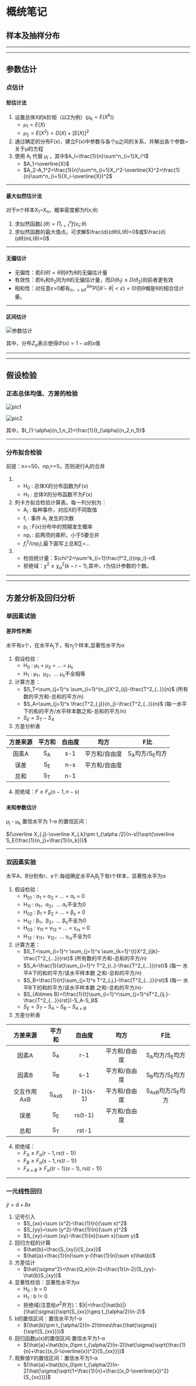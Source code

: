 # 概统笔记
## 样本及抽样分布


----------------------------------
--------------------------------

## 参数估计
### 点估计
#### 矩估计法
1. 设置总体X的k阶矩（以2为例）($μ_k=E(X^k)$)
   - $μ_1=E(X)$
   - $μ_2=E(X^2)=D(X)+[E(X)]^2$
2. 通过确定的分布F(x)，建立F(x)中参数与各个μ之间的关系，并解出各个参数=关于μ的方程
3.  使用 A<sub>l</sub> 代替 μ<sub>l</sub> ，其中$A_l=\frac{1}{n}\sum^n_{i=1}X_i^l$
    - $A_1=\overline{X}$
    - $A_2-A_1^2=\frac{1}{n}\sum^n_{i=1}X_i^2-\overline{X}^2=\frac{1}{n}\sum^n_{i=1}(X_i-\overline{X})^2$
-----------------------
#### 最大似然估计法
对于n个样本X<sub>1</sub>~X<sub>n</sub>，概率密度都为f(x;θ)
1. 求似然函数$L(θ)=\Pi^n_{i=1}f(x_i;θ)$
2. 求似然函数的最大值点。可求解$\frac{d}{dθ}L(θ)=0$或$\frac{d}{dθ}lnL(θ)=0$
------------------------------------
#### 无偏估计
- 无偏性：若$E(\hat{θ})=θ$则$\hat{θ}$为θ的无偏估计量
- 有效性：若θ<sub>1</sub>和θ<sub>2</sub>同为θ的无偏估计量，而$D(θ_1)\leq D(θ_2)$则前者更有效
- 相和性：对任意ε>0都有$^{lim}_{n->\inf}P(|\hat{θ}-θ|<ε)=0)$则θ帽是θ的相合估计量。
-----------------------------------
#### 区间估计
![参数估计](https://github.com/ender507/Lesson-Notes/blob/master/%E6%A6%82%E7%8E%87%E8%AE%BA%E4%B8%8E%E6%95%B0%E7%90%86%E7%BB%9F%E8%AE%A1/%E5%8F%82%E6%95%B0%E4%BC%B0%E8%AE%A1.jpg)

其中，分布$Z_\alpha$表示使得$Φ(x)=1-\alpha$的x值

-----------------------------------
-----------------------------------

## 假设检验
### 正态总体均值、方差的检验
![pic1](https://github.com/ender507/Lesson-Notes/blob/master/%E6%A6%82%E7%8E%87%E8%AE%BA%E4%B8%8E%E6%95%B0%E7%90%86%E7%BB%9F%E8%AE%A1/%E5%81%87%E8%AE%BE%E6%A3%80%E9%AA%8C1.jpg)

![pic2](https://github.com/ender507/Lesson-Notes/blob/master/%E6%A6%82%E7%8E%87%E8%AE%BA%E4%B8%8E%E6%95%B0%E7%90%86%E7%BB%9F%E8%AE%A1/%E5%81%87%E8%AE%BE%E6%A3%80%E9%AA%8C2.jpg)

其中，$t_{1-\alpha}(n_1,n_2)=\frac{1}{t_{\alpha}(n_2,n_1)}$

---------------------------------------
### 分布拟合检验
前提：n>=50，np<sub>i</sub>>=5，否则进行A<sub>i</sub>的合并
1. - H<sub>0</sub> : 总体X的分布函数为F(x)
   - H<sub>1</sub> : 总体X的分布函数不为F(x)
2. 列卡方拟合检验计算表。每一列分别为：
   - A<sub>i</sub> : 每种事件，对应X的不同取值
   - f<sub>i</sub> : 事件 A<sub>i</sub> 发生的次数
   - p<sub>i</sub> : F(x)分布中的预期发生概率
   - np<sub>i</sub> : 前两项的乘积，小于5要合并
   - $f^2_i/(np_i)$,最下面写上总和∑=...
3. - 检验统计量：$\chi^2=\sum^k_{i=1}\frac{f^2_i}{np_i}-n$
   - 拒绝域：$\chi^2\geq\chi^2_\alpha(k-r-1)$,其中，r为估计参数的个数。

-----------------------------------
-----------------------------------

## 方差分析及回归分析
### 单因素试验
#### 差异性判断
水平有s个，在水平A<sub>j</sub>下，有n<sub>j</sub>个样本,显著性水平为α
1. 假设检验：
   - H<sub>0</sub> : μ<sub>1</sub> = μ<sub>2</sub> = ... = μ<sub>s</sub>
   - H<sub>1</sub> : μ<sub>1</sub>，μ<sub>2</sub>，... μ<sub>s</sub>不全相等
2. 计算方差：
   - $S_T=\sum_{j=1}^s \sum_{i=1}^{n_j}X^2_{ij}-\frac{T^2_{..}}{n}$ (所有数的平方和-总和的平方/n)
   - $S_A=\sum_{j=1}^s \frac{T^2_{.j}}{n_j}-\frac{T^2_{..}}{n}$ (每一水平下的和的平方/水平样本数之和-总和的平方/n)
   - $S_E=S_T-S_A$
3. 方差分析表

方差来源|平方和|自由度|均方|F比
:-:|:-:|:-:|:-:|:-:
因素A|S<sub>A</sub>|s-1|平方和/自由度|S<sub>A</sub>均方/S<sub>E</sub>均方
误差|S<sub>E</sub>|n-s|平方和/自由度|
总和|S<sub>T</sub>|n-1
4. 拒绝域：$F\geq F_\alpha(s-1,n-s)$
#### 未知参数估计
μ<sub>j</sub> - μ<sub>k</sub> 置信水平为 1-α 的置信区间：

$(\overline X_{.j}-\overline X_{.k}\pm t_{\alpha /2}(n-s))\sqrt{\overline S_E(\frac{1}{n_j}+\frac{1}{n_k})}$

------------------------------------------------
### 双因素实验
水平A、B分别有r、s个.每组确定水平A<sub>i</sub>B<sub>j</sub>下有t个样本，显著性水平为α
1. 假设检验：
   - H<sub>01</sub> : α<sub>1</sub> = α<sub>2</sub> = ... = α<sub>r</sub> = 0
   - H<sub>11</sub> : α<sub>1</sub>，α<sub>2</sub>，... α<sub>r</sub>不全为0
   - H<sub>02</sub> : β<sub>1</sub> = β<sub>2</sub> = ... = β<sub>s</sub> = 0
   - H<sub>12</sub> : β<sub>1</sub>，β<sub>2</sub>，... β<sub>s</sub>不全为0   
   - H<sub>03</sub> : γ<sub>11</sub> = γ<sub>12</sub> = ... = γ<sub>rs</sub> = 0
   - H<sub>13</sub> : γ<sub>11</sub>，γ<sub>12</sub>，... γ<sub>rs</sub>不全为0
2. 计算方差：
   - $S_T=\sum_{i=1}^r \sum_{j=1}^s \sum_{k=1}^{t}X^2_{ijk}-\frac{T^2_{...}}{rst}$ (所有数的平方和-总和的平方/n)
   - $S_A=\frac{1}{st}\sum_{i=1}^r T^2_{i..}-\frac{T^2_{...}}{rst}$ (每一 水平A下的和的平方/该水平样本数 之和-总和的平方/n)
   - $S_B=\frac{1}{rt}\sum_{j=1}^s T^2_{.j.}-\frac{T^2_{...}}{rst}$ (每一 水平B下的和的平方/该水平样本数 之和-总和的平方/n)- 
   - $S_{A\times B}=(\frac{1}{t}\sum_{i=1}^r\sum_{j=1}^sT^2_{ij.}-\frac{T^2_{...}}{rst})-S_A-S_B$
   - $S_E=S_T-S_A-S_B-S_{A\times B}$
3. 方差分析表

方差来源|平方和|自由度|均方|F比
:-:|:-:|:-:|:-:|:-:
因素A|S<sub>A</sub>|r-1|平方和/自由度|S<sub>A</sub>均方/S<sub>E</sub>均方
因素B|S<sub>B</sub>|s-1|平方和/自由度|S<sub>B</sub>均方/S<sub>E</sub>均方
交互作用AxB|S<sub>AxB</sub>|(r-1)(s-1)|平方和/自由度|S<sub>AxB</sub>均方/S<sub>E</sub>均方
误差|S<sub>E</sub>|rs(t-1)|平方和/自由度|
总和|S<sub>T</sub>|rst-1
4. 拒绝域：
    - $F_A\geq F_\alpha(r-1,rs(t-1))$
    - $F_B\geq F_\alpha(s-1,rs(t-1))$
    - $F_{A\times B}\geq F_\alpha((r-1)(s-1),rs(t-1))$
---------------------------------
### 一元线性回归
$\hat{y}=\hat{a}+\hat{b}x$
1. 记号引入
   - $S_{xx}=\sum (x^2)-\frac{1}{n}(\sum x)^2$
   - $S_{yy}=\sum (y^2)-\frac{1}{n}(\sum y)^2$
   - $S_{xy}=\sum (xy)-\frac{1}{n}(\sum x)(\sum y)$
2. 回归方程的计算
   - $\hat{b}=\frac{S_{xy}}{S_{xx}}$
   - $\hat{a}=\frac{1}{n}\sum y-(\frac{1}{n}\sum x)\hat{b}$
3. 方差估计
   - $\hat{\sigma^2}=\frac{Q_e}{n-2}=\frac{1}{n-2}(S_{yy}-\hat{b}S_{xy})$
4. 显著性检验：显著性水平为α
   - H<sub>0</sub> : b = 0
   - H<sub>1</sub> : b != 0
   - 拒绝域(注意给$\sigma^2$开方)：$|t|=\frac{|\hat{b}|}{\hat{\sigma}}\sqrt{S_{xx}}\geq t_{\alpha/2}(n-2)$
5. b的置信区间：置信水平为1-α
   - $(\hat{b}\pm t_{\alpha/2}(n-2)\times\frac{\hat{\sigma}}{\sqrt{S_{xx}}})$
6. 回归函数μ(x)的置信区间:置信水平为1-α
   - $(\hat{a}+\hat{b}x_0\pm t_{\alpha/2}(n-2)\hat{\sigma}\sqrt{\frac{1}{n}+\frac{(x_0-\overline{x})^2}{S_{xx}}})$
7. 观察值Y的置信区间：置信水平为1-α
   - $(\hat{a}+\hat{b}x_0\pm t_{\alpha/2}(n-2)\hat{\sigma}\sqrt{1+\frac{1}{n}+\frac{(x_0-\overline{x})^2}{S_{xx}}})$
